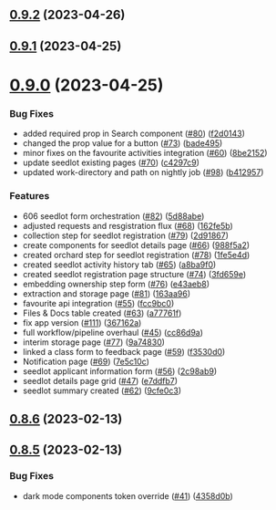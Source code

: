 ## [0.9.2](https://github.com/bcgov/nr-spar-webapp/compare/v0.9.1...v0.9.2) (2023-04-26)



## [0.9.1](https://github.com/bcgov/nr-spar-webapp/compare/v0.9.0...v0.9.1) (2023-04-25)



# [0.9.0](https://github.com/bcgov/nr-spar-webapp/compare/v0.8.6...v0.9.0) (2023-04-25)


### Bug Fixes

* added required prop in Search component ([#80](https://github.com/bcgov/nr-spar-webapp/issues/80)) ([f2d0143](https://github.com/bcgov/nr-spar-webapp/commit/f2d0143542ad5a4d3b60218f6b2986f5f7ffdf17))
* changed the prop value for a button ([#73](https://github.com/bcgov/nr-spar-webapp/issues/73)) ([bade495](https://github.com/bcgov/nr-spar-webapp/commit/bade495efad9a0435208c8d28cc16738309b4a28))
* minor fixes on the favourite activities integration ([#60](https://github.com/bcgov/nr-spar-webapp/issues/60)) ([8be2152](https://github.com/bcgov/nr-spar-webapp/commit/8be21520f335a32356e8d6cf9eca0c91f1c64818))
* update seedlot existing pages ([#70](https://github.com/bcgov/nr-spar-webapp/issues/70)) ([c4297c9](https://github.com/bcgov/nr-spar-webapp/commit/c4297c9a2d3811913fdcefc7aa9500cf42e0acbb))
* updated work-directory and path on nightly job ([#98](https://github.com/bcgov/nr-spar-webapp/issues/98)) ([b412957](https://github.com/bcgov/nr-spar-webapp/commit/b41295752c982c5200440606f9dce18b6622e988))


### Features

* 606 seedlot form orchestration ([#82](https://github.com/bcgov/nr-spar-webapp/issues/82)) ([5d88abe](https://github.com/bcgov/nr-spar-webapp/commit/5d88abe474a8ced2c9cd3ef84b540673d97373d9))
* adjusted requests and resgistration flux ([#68](https://github.com/bcgov/nr-spar-webapp/issues/68)) ([162fe5b](https://github.com/bcgov/nr-spar-webapp/commit/162fe5b58d275a9c7e0483b6fa014ca699497886))
* collection step for seedlot registration ([#79](https://github.com/bcgov/nr-spar-webapp/issues/79)) ([2d91867](https://github.com/bcgov/nr-spar-webapp/commit/2d91867d4e03912fcb3aedbe5bf02cdbe5415b6d))
* create components for seedlot details page ([#66](https://github.com/bcgov/nr-spar-webapp/issues/66)) ([988f5a2](https://github.com/bcgov/nr-spar-webapp/commit/988f5a2e650338c5c7d5aee4bc2e27afe8c82313))
* created orchard step for seedlot registration ([#78](https://github.com/bcgov/nr-spar-webapp/issues/78)) ([1fe5e4d](https://github.com/bcgov/nr-spar-webapp/commit/1fe5e4d3c0faef4f35b9f7fccaa2fe773a33467e))
* created seedlot activity history tab ([#65](https://github.com/bcgov/nr-spar-webapp/issues/65)) ([a8ba9f0](https://github.com/bcgov/nr-spar-webapp/commit/a8ba9f0c384cf15c25cb1e36189ac77d281f3f86))
* created seedlot registration page structure ([#74](https://github.com/bcgov/nr-spar-webapp/issues/74)) ([3fd659e](https://github.com/bcgov/nr-spar-webapp/commit/3fd659ed46823015035ffcc946f17542ce1d13f8))
* embedding ownership step form ([#76](https://github.com/bcgov/nr-spar-webapp/issues/76)) ([e43aeb8](https://github.com/bcgov/nr-spar-webapp/commit/e43aeb8916159b4ba99b6c40294c8514aa941c3f))
* extraction and storage page ([#81](https://github.com/bcgov/nr-spar-webapp/issues/81)) ([163aa96](https://github.com/bcgov/nr-spar-webapp/commit/163aa96dbeef805b13718c37e67524b7c5e3068d))
* favourite api integration ([#55](https://github.com/bcgov/nr-spar-webapp/issues/55)) ([fcc9bc0](https://github.com/bcgov/nr-spar-webapp/commit/fcc9bc0c4d4197780c64cd03ccb425077e7675fa))
* Files & Docs table created ([#63](https://github.com/bcgov/nr-spar-webapp/issues/63)) ([a77761f](https://github.com/bcgov/nr-spar-webapp/commit/a77761ffa591b41630a7319395f37996546d466c))
* fix app version ([#111](https://github.com/bcgov/nr-spar-webapp/issues/111)) ([367162a](https://github.com/bcgov/nr-spar-webapp/commit/367162a85d783a9e2ff3a3d655997aa7893b7259))
* full workflow/pipeline overhaul ([#45](https://github.com/bcgov/nr-spar-webapp/issues/45)) ([cc86d9a](https://github.com/bcgov/nr-spar-webapp/commit/cc86d9acc0060cf73d89134ad64baeab829266d5))
* interim storage page ([#77](https://github.com/bcgov/nr-spar-webapp/issues/77)) ([9a74830](https://github.com/bcgov/nr-spar-webapp/commit/9a74830ef76da85832f532b0df17c34c587686dd))
* linked a class form to feedback page ([#59](https://github.com/bcgov/nr-spar-webapp/issues/59)) ([f3530d0](https://github.com/bcgov/nr-spar-webapp/commit/f3530d0d0c8edcf516aa174ac79b306e28e8b6c2))
* Notification page ([#69](https://github.com/bcgov/nr-spar-webapp/issues/69)) ([7e5c10c](https://github.com/bcgov/nr-spar-webapp/commit/7e5c10c6e0b46e55276061cc84eaaf630ad63d8c))
* seedlot applicant information form ([#56](https://github.com/bcgov/nr-spar-webapp/issues/56)) ([2c98ab9](https://github.com/bcgov/nr-spar-webapp/commit/2c98ab93378825f32ecb5cfac44016a2b0133054))
* seedlot details page grid ([#47](https://github.com/bcgov/nr-spar-webapp/issues/47)) ([e7ddfb7](https://github.com/bcgov/nr-spar-webapp/commit/e7ddfb7331c2e88f9b110893d5a56b9b89c9c46f))
* seedlot summary created ([#62](https://github.com/bcgov/nr-spar-webapp/issues/62)) ([9cfe0c3](https://github.com/bcgov/nr-spar-webapp/commit/9cfe0c3807e7ed79a5bee39f9d88bbb154a08c59))



## [0.8.6](https://github.com/bcgov/nr-spar-webapp/compare/v0.8.5...v0.8.6) (2023-02-13)



## [0.8.5](https://github.com/bcgov/nr-spar-webapp/compare/v0.8.4...v0.8.5) (2023-02-13)


### Bug Fixes

* dark mode components token override ([#41](https://github.com/bcgov/nr-spar-webapp/issues/41)) ([4358d0b](https://github.com/bcgov/nr-spar-webapp/commit/4358d0b965d0b97539bdbd7b2d4356ecff3f52fb))



